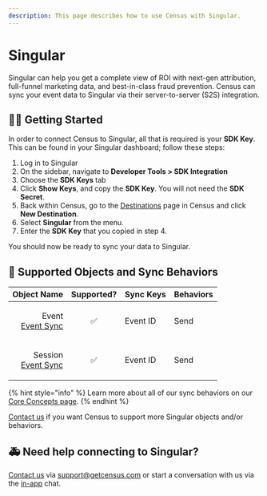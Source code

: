 ```yaml
---
description: This page describes how to use Census with Singular.
---
```


# Singular

Singular can help you get a complete view of ROI with next-gen attribution,\
full-funnel marketing data, and best-in-class fraud prevention. Census can sync your event data to Singular via their server-to-server (S2S) integration.

## 🏃‍♀️ Getting Started

In order to connect Census to Singular, all that is required is your **SDK Key**. This can be found in your Singular dashboard; follow these steps:

1. Log in to Singular
2. On the sidebar, navigate to **Developer Tools > SDK Integration**
3. Choose the **SDK Keys** tab
4. Click **Show Keys**, and copy the **SDK Key**. You will not need the **SDK Secret**.
5. Back within Census, go to the [Destinations](https://app.getcensus.com/destinations) page in Census and click **New Destination**.
6. Select **Singular** from the menu.
7. Enter the **SDK Key** that you copied in step 4.

You should now be ready to sync your data to Singular.

## 🔀 Supported Objects and Sync Behaviors <a href="#supported-objects-and-sync-behaviors" id="supported-objects-and-sync-behaviors"></a>

|                                                                                                                  **Object Name** | **Supported?** | **Sync Keys** | **Behaviors** |
| -------------------------------------------------------------------------------------------------------------------------------: | :------------: | ------------- |---------------|
| <p>Event<br><a href="../../basics/data-models-and-entities/defining-source-data/events/#defining-event-syncs">Event Sync</a></p> |        ✅       | Event ID      | Send          |
| <p>Session<br><a href="../../basics/data-models-and-entities/defining-source-data/events/#defining-event-syncs">Event Sync</a></p> |        ✅       | Event ID      | Send          |

{% hint style="info" %}
Learn more about all of our sync behaviors on our [Core Concepts page](../../basics/core-concept/#the-different-sync-behaviors).
{% endhint %}

[Contact us](mailto:support@getcensus.com) if you want Census to support more Singular objects and/or behaviors.

## 🚑 Need help connecting to Singular?

[Contact us](mailto:support@getcensus.com) via support@getcensus.com or start a conversation with us via the [in-app](https://app.getcensus.com) chat.

